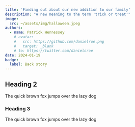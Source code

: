 ```yaml
---
title: 'Finding out about our new addition to our family'
description: "A new meaning to the term 'trick or treat'"
image:
  src: ~/assets/img/halloween.jpeg
authors:
  - name: Patrick Hennessey
    # avatar:
    #   src: https://github.com/danielroe.png
    #   target: _blank
    # to: https://twitter.com/danielcroe
date: 2024-01-19
badge:
  label: Back story
---
```


## Heading 2

The quick brown fox jumps over the lazy dog

### Heading 3

The quick brown fox jumps over the lazy dog

